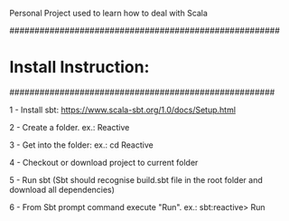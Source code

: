 Personal Project used to learn how to deal with Scala

######################################################
#             Install Instruction:                   #
#####################################################

1 - Install sbt: https://www.scala-sbt.org/1.0/docs/Setup.html

2 - Create a folder. ex.: Reactive

3 - Get into the folder: ex.: cd Reactive 

4 - Checkout or download project to current folder

5 - Run sbt (Sbt should recognise build.sbt file in the root folder and download all dependencies) 

6 - From Sbt prompt command execute "Run". ex.: sbt:reactive> Run 



